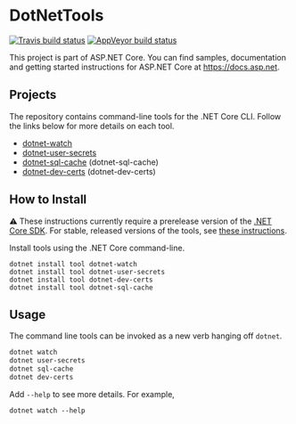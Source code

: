 DotNetTools
===========

[![Travis build status](https://img.shields.io/travis/aspnet/DotNetTools.svg?label=travis-ci&branch=dev&style=flat-square)](https://travis-ci.org/aspnet/DotNetTools/branches)
[![AppVeyor build status](https://img.shields.io/appveyor/ci/aspnetci/DotNetTools/dev.svg?label=appveyor&style=flat-square)](https://ci.appveyor.com/project/aspnetci/DotNetTools/branch/dev)

This project is part of ASP.NET Core. You can find samples, documentation and getting started instructions for ASP.NET Core at <https://docs.asp.net>.

## Projects

The repository contains command-line tools for the .NET Core CLI. Follow the links below for more details on each tool.

 - [dotnet-watch](src/dotnet-watch/)
 - [dotnet-user-secrets](src/dotnet-user-secrets/)
 - [dotnet-sql-cache](src/dotnet-sql-cache/) (dotnet-sql-cache)
 - [dotnet-dev-certs](src/dotnet-dev-certs/) (dotnet-dev-certs)

## How to Install

:warning: These instructions currently require a prerelease version of the [.NET Core SDK](https://github.com/dotnet/cli).
For stable, released versions of the tools, see [these instructions](https://github.com/aspnet/DotNetTools/tree/release/2.0#how-to-install).

Install tools using the .NET Core command-line.

```
dotnet install tool dotnet-watch
dotnet install tool dotnet-user-secrets
dotnet install tool dotnet-dev-certs
dotnet install tool dotnet-sql-cache
```

## Usage

The command line tools can be invoked as a new verb hanging off `dotnet`.

```sh
dotnet watch
dotnet user-secrets
dotnet sql-cache
dotnet dev-certs
```

Add `--help` to see more details. For example,

```
dotnet watch --help
```
